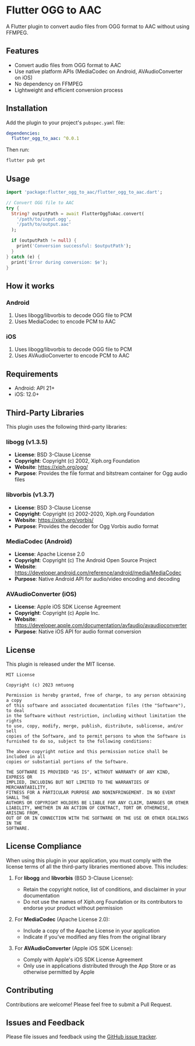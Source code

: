 # Flutter OGG to AAC

A Flutter plugin to convert audio files from OGG format to AAC without using FFMPEG.

## Features

- Convert audio files from OGG format to AAC
- Use native platform APIs (MediaCodec on Android, AVAudioConverter on iOS)
- No dependency on FFMPEG
- Lightweight and efficient conversion process

## Installation

Add the plugin to your project's `pubspec.yaml` file:

```yaml
dependencies:
  flutter_ogg_to_aac: ^0.0.1
```

Then run:

```bash
flutter pub get
```

## Usage

```dart
import 'package:flutter_ogg_to_aac/flutter_ogg_to_aac.dart';

// Convert OGG file to AAC
try {
  String? outputPath = await FlutterOggToAac.convert(
    '/path/to/input.ogg',
    '/path/to/output.aac'
  );

  if (outputPath != null) {
    print('Conversion successful: $outputPath');
  }
} catch (e) {
  print('Error during conversion: $e');
}
```

## How it works

### Android

1. Uses libogg/libvorbis to decode OGG file to PCM
2. Uses MediaCodec to encode PCM to AAC

### iOS

1. Uses libogg/libvorbis to decode OGG file to PCM
2. Uses AVAudioConverter to encode PCM to AAC

## Requirements

- Android: API 21+
- iOS: 12.0+

## Third-Party Libraries

This plugin uses the following third-party libraries:

### libogg (v1.3.5)
- **License**: BSD 3-Clause License
- **Copyright**: Copyright (c) 2002, Xiph.org Foundation
- **Website**: https://xiph.org/ogg/
- **Purpose**: Provides the file format and bitstream container for Ogg audio files

### libvorbis (v1.3.7)
- **License**: BSD 3-Clause License
- **Copyright**: Copyright (c) 2002-2020, Xiph.org Foundation
- **Website**: https://xiph.org/vorbis/
- **Purpose**: Provides the decoder for Ogg Vorbis audio format

### MediaCodec (Android)
- **License**: Apache License 2.0
- **Copyright**: Copyright (c) The Android Open Source Project
- **Website**: https://developer.android.com/reference/android/media/MediaCodec
- **Purpose**: Native Android API for audio/video encoding and decoding

### AVAudioConverter (iOS)
- **License**: Apple iOS SDK License Agreement
- **Copyright**: Copyright (c) Apple Inc.
- **Website**: https://developer.apple.com/documentation/avfaudio/avaudioconverter
- **Purpose**: Native iOS API for audio format conversion

## License

This plugin is released under the MIT license.

```
MIT License

Copyright (c) 2023 nmtuong

Permission is hereby granted, free of charge, to any person obtaining a copy
of this software and associated documentation files (the "Software"), to deal
in the Software without restriction, including without limitation the rights
to use, copy, modify, merge, publish, distribute, sublicense, and/or sell
copies of the Software, and to permit persons to whom the Software is
furnished to do so, subject to the following conditions:

The above copyright notice and this permission notice shall be included in all
copies or substantial portions of the Software.

THE SOFTWARE IS PROVIDED "AS IS", WITHOUT WARRANTY OF ANY KIND, EXPRESS OR
IMPLIED, INCLUDING BUT NOT LIMITED TO THE WARRANTIES OF MERCHANTABILITY,
FITNESS FOR A PARTICULAR PURPOSE AND NONINFRINGEMENT. IN NO EVENT SHALL THE
AUTHORS OR COPYRIGHT HOLDERS BE LIABLE FOR ANY CLAIM, DAMAGES OR OTHER
LIABILITY, WHETHER IN AN ACTION OF CONTRACT, TORT OR OTHERWISE, ARISING FROM,
OUT OF OR IN CONNECTION WITH THE SOFTWARE OR THE USE OR OTHER DEALINGS IN THE
SOFTWARE.
```

## License Compliance

When using this plugin in your application, you must comply with the license terms of all the third-party libraries mentioned above. This includes:

1. For **libogg** and **libvorbis** (BSD 3-Clause License):
   - Retain the copyright notice, list of conditions, and disclaimer in your documentation
   - Do not use the names of Xiph.org Foundation or its contributors to endorse your product without permission

2. For **MediaCodec** (Apache License 2.0):
   - Include a copy of the Apache License in your application
   - Indicate if you've modified any files from the original library

3. For **AVAudioConverter** (Apple iOS SDK License):
   - Comply with Apple's iOS SDK License Agreement
   - Only use in applications distributed through the App Store or as otherwise permitted by Apple

## Contributing

Contributions are welcome! Please feel free to submit a Pull Request.

## Issues and Feedback

Please file issues and feedback using the [GitHub issue tracker](https://github.com/nmtuong97/flutter-ogg-to-aac/issues).
